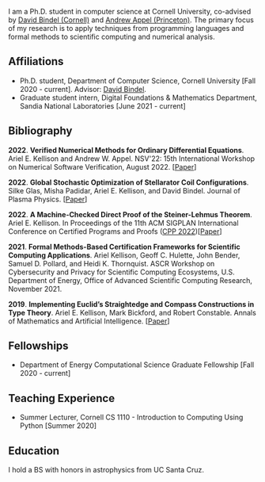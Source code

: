 
I am a Ph.D. student in computer science at Cornell University, co-advised by [David Bindel (Cornell)](https://www.cs.cornell.edu/~bindel/) and [Andrew Appel (Princeton)](https://www.cs.princeton.edu/~appel/). The primary focus of my research is to apply techniques from programming languages and formal methods to scientific computing and numerical analysis. 

## Affiliations 

+ Ph.D. student, Department of Computer Science, Cornell University [Fall 2020 - current]. Advisor: [David Bindel](https://www.cs.cornell.edu/~bindel/).
+ Graduate student intern, Digital Foundations & Mathematics Department, Sandia National Laboratories [June 2021 - current]

## Bibliography
**2022**\.  **Verified Numerical Methods for Ordinary Differential Equations**. Ariel E. Kellison and Andrew W. Appel. NSV'22: 15th International Workshop on Numerical Software Verification, August 2022. [[Paper](https://github.com/VeriNum/VerifiedLeapfrog/raw/main/Paper.pdf)]

**2022**\.  **Global Stochastic Optimization of Stellarator Coil Configurations**. Silke Glas, Misha Padidar, Ariel E. Kellison, and David Bindel. Journal of Plasma Physics. [[Paper](https://arxiv.org/abs/2110.07464)]

**2022**\.  **A Machine-Checked Direct Proof of the Steiner-Lehmus Theorem**. Ariel E. Kellison. In Proceedings of the 11th ACM SIGPLAN International Conference on Certified Programs and Proofs ([CPP 2022](https://popl22.sigplan.org/home/CPP-2022))[[Paper](https://arxiv.org/abs/2112.11182)]

**2021**\.  **Formal Methods-Based Certification Frameworks for Scientific Computing Applications**. Ariel Kellison, Geoff C. Hulette, John Bender, Samuel D. Pollard, and Heidi K. Thornquist. ASCR Workshop on Cybersecurity and Privacy for Scientific Computing Ecosystems, U.S. Department of Energy, Office of Advanced Scientific Computing Research, November 2021.

**2019**\.  **Implementing Euclid’s Straightedge and Compass Constructions in Type Theory**. Ariel E. Kellison, Mark Bickford, and Robert Constable. Annals of Mathematics and Artificial Intelligence. [[Paper](https://www.nuprl.org/documents/Kellison/implementing-euclid.pdf)]

## Fellowships
+ Department of Energy Computational Science Graduate Fellowship [Fall 2020 - current]

## Teaching Experience 
+ Summer Lecturer, Cornell CS 1110 - Introduction to Computing Using Python [Summer 2020]

## Education 
I hold a BS with honors in astrophysics from UC Santa Cruz.
